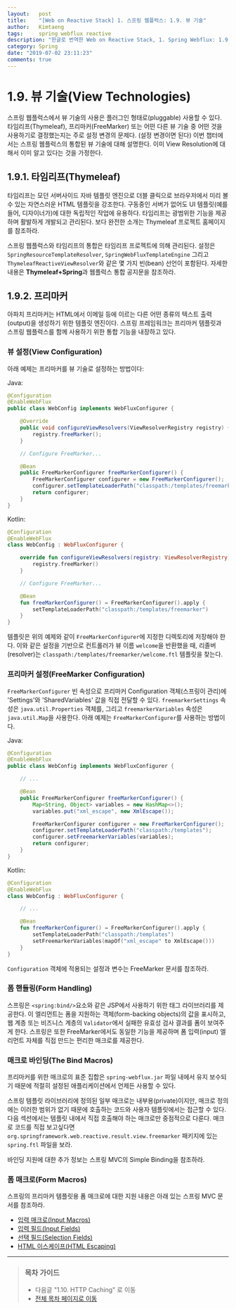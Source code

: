 ```yaml
---
layout:   post
title:    "[Web on Reactive Stack] 1. 스프링 웹플럭스: 1.9. 뷰 기술"
author:   Kimtaeng
tags: 	  spring webflux reactive
description: "한글로 번역한 Web on Reactive Stack, 1. Spring Webflux: 1.9. View Technologies"
category: Spring
date: "2019-07-02 23:11:23"
comments: true
---
```


# 1.9. 뷰 기술(View Technologies)
스프링 웹플럭스에서 뷰 기술의 사용은 플러그인 형태로(pluggable) 사용할 수 있다. 타임리프(Thymeleaf), 프리마커(FreeMarker) 또는 어떤 다른 뷰 기술 중
어떤 것을 사용하기로 결정했는지는 주로 설정 변경의 문제다. (설정 변경이면 된다) 이번 챕터에서는 스프링 웹플럭스의 통합된 뷰 기술에 대해 설명한다.
이미 View Resolution에 대해서 이미 알고 있다는 것을 가정한다.

## 1.9.1. 타임리프(Thymeleaf)
타임리프는 모던 서버사이드 자바 템플릿 엔진으로 더블 클릭으로 브라우저에서 미리 볼 수 있는 자연스러운 HTML 템플릿을 강조한다. 구동중인 서버가 없어도
UI 템플릿(예를 들어, 디자이너가)에 대한 독립적인 작업에 유용하다. 타임리프는 광범위한 기능을 제공하며 활발하게 개발되고 관리된다. 보다 완전한 소개는
Thymeleaf 프로젝트 홈페이지를 참조하라.

스프링 웹플럭스와 타임리프의 통합은 타임리프 프로젝트에 의해 관리된다. 설정은  `SpringResourceTemplateResolver`, `SpringWebFluxTemplateEngine`
그리고 `ThymeleafReactiveViewResolver`와 같은 몇 가지 빈(bean) 선언이 포함된다. 자세한 내용은 **Thymeleaf+Spring**과 웹플럭스 통합 공지문을
참조하라.

## 1.9.2. 프리마커
아파치 프리마커는 HTML에서 이메일 등에 이르는 다른 어떤 종류의 텍스트 출력(output)을 생성하기 위한 템플릿 엔진이다. 스프링 프레임워크는 프리마커 템플릿과
스프링 웹플럭스를 함께 사용하기 위한 통합 기능을 내장하고 있다.

### 뷰 설정(View Configuration)
아래 예제는 프리마커를 뷰 기술로 설정하는 방법이다:

Java:
```java
@Configuration
@EnableWebFlux
public class WebConfig implements WebFluxConfigurer {

    @Override
    public void configureViewResolvers(ViewResolverRegistry registry) {
        registry.freeMarker();
    }

    // Configure FreeMarker...

    @Bean
    public FreeMarkerConfigurer freeMarkerConfigurer() {
        FreeMarkerConfigurer configurer = new FreeMarkerConfigurer();
        configurer.setTemplateLoaderPath("classpath:/templates/freemarker");
        return configurer;
    }
}
```

Kotlin:
```kotlin
@Configuration
@EnableWebFlux
class WebConfig : WebFluxConfigurer {

    override fun configureViewResolvers(registry: ViewResolverRegistry) {
        registry.freeMarker()
    }

    // Configure FreeMarker...

    @Bean
    fun freeMarkerConfigurer() = FreeMarkerConfigurer().apply {
        setTemplateLoaderPath("classpath:/templates/freemarker")
    }
}
```

템플릿은 위의 예제와 같이 `FreeMarkerConfigurer`에 지정한 디렉토리에 저장해야 한다. 이와 같은 설정을 기반으로 컨트롤러가 뷰 이름 `welcome`을
반환했을 때, 리졸버(resolver)는 `classpath:/templates/freemarker/welcome.ftl` 템플릿을 찾는다.

### 프리마커 설정(FreeMarker Configuration)
`FreeMarkerConfigurer` 빈 속성으로 프리마커 Configuration 객체(스프링이 관리)에 'Settings'와 'SharedVariables' 값을
직접 전달할 수 있다. `freemarkerSettings` 속성은 `java.util.Properties` 객체를, 그리고 `freemarkerVariables` 속성은 `java.util.Map`을
사용한다. 아래 예제는 `FreeMarkerConfigurer`를 사용하는 방법이다.

Java:
```java
@Configuration
@EnableWebFlux
public class WebConfig implements WebFluxConfigurer {

    // ...

    @Bean
    public FreeMarkerConfigurer freeMarkerConfigurer() {
        Map<String, Object> variables = new HashMap<>();
        variables.put("xml_escape", new XmlEscape());

        FreeMarkerConfigurer configurer = new FreeMarkerConfigurer();
        configurer.setTemplateLoaderPath("classpath:/templates");
        configurer.setFreemarkerVariables(variables);
        return configurer;
    }
}
```

Kotlin:
```kotlin
@Configuration
@EnableWebFlux
class WebConfig : WebFluxConfigurer {

    // ...

    @Bean
    fun freeMarkerConfigurer() = FreeMarkerConfigurer().apply {
        setTemplateLoaderPath("classpath:/templates")
        setFreemarkerVariables(mapOf("xml_escape" to XmlEscape()))
    }
}
```

`Configuration` 객체에 적용되는 설정과 변수는 FreeMarker 문서를 참조하라.

### 폼 핸들링(Form Handling)
스프링은 `<spring:bind/>`요소와 같은 JSP에서 사용하기 위한 태그 라이브러리를 제공한다. 이 엘리먼트는 폼을 지원하는 객체(form-backing objects)의
값을 표시하고, 웹 계층 또는 비즈니스 계층의 `Validator`에서 실패한 유효성 검사 결과를 폼이 보여주게 한다. 스프링은 또한 FreeMarker에서도 동일한 기능을
제공하며 폼 입력(input) 엘리먼트 자체를 직접 만드는 편리한 매크로를 제공한다.

### 매크로 바인딩(The Bind Macros)
프리마커를 위한 매크로의 표준 집합은 `spring-webflux.jar` 파일 내에서 유지 보수되기 때문에 적절히 설정된 애플리케이션에서 언제든 사용할 수 있다.

스프링 템플릿 라이브러리에 정의된 일부 매크로는 내부용(private)이지만, 매크로 정의에는 이러한 범위가 없기 때문에 호출하는 코드와 사용자 템플릿에서는
접근할 수 있다. 다음 섹션에서는 템플릿 내에서 직접 호출해야 하는 매크로만 중점적으로 다룬다. 매크로 코드를 직접 보고싶다면 
`org.springframework.web.reactive.result.view.freemarker` 패키지에 있는 `spring.ftl` 파일을 보라.

바인딩 지원에 대한 추가 정보는 스프링 MVC의 Simple Binding을 참조하라.

### 폼 매크로(Form Macros)
스프링의 프리마커 템플릿용 폼 매크로에 대한 지원 내용은 아래 있는 스프링 MVC 문서를 참조하라.

- <a href="https://docs.spring.io/spring/docs/current/spring-framework-reference/web.html#mvc-views-form-macros"
target="_blank" rel="nofollow">입력 매크로(Input Macros)</a>
- <a href="https://docs.spring.io/spring/docs/current/spring-framework-reference/web.html#mvc-views-form-macros-input"
target="_blank" rel="nofollow">입력 필드(Input Fields)</a>
- <a href="https://docs.spring.io/spring/docs/current/spring-framework-reference/web.html#mvc-views-form-macros-select"
target="_blank" rel="nofollow">선택 필드(Selection Fields)</a>
- <a href="https://docs.spring.io/spring/docs/current/spring-framework-reference/web.html#mvc-views-form-macros-html-escaping"
target="_blank" rel="nofollow">HTML 이스케이프(HTML Escaping)</a>


---

> ### 목차 가이드
> - 다음글 "1.10. HTTP Caching" 로 이동
> - <a href="/post/web-on-reactive-stack" target="_blank">전체 목차 페이지로 이동</a>